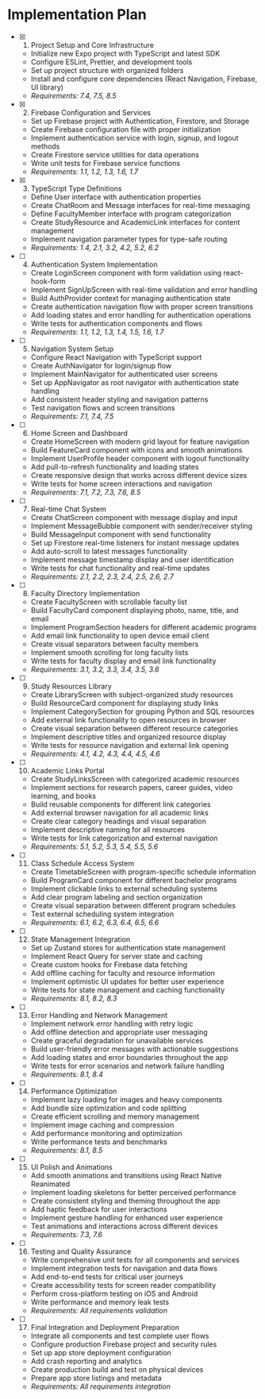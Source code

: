 # Implementation Plan

- [x] 1. Project Setup and Core Infrastructure
  - Initialize new Expo project with TypeScript and latest SDK
  - Configure ESLint, Prettier, and development tools
  - Set up project structure with organized folders
  - Install and configure core dependencies (React Navigation, Firebase, UI library)
  - _Requirements: 7.4, 7.5, 8.5_

- [x] 2. Firebase Configuration and Services
  - Set up Firebase project with Authentication, Firestore, and Storage
  - Create Firebase configuration file with proper initialization
  - Implement authentication service with login, signup, and logout methods
  - Create Firestore service utilities for data operations
  - Write unit tests for Firebase service functions
  - _Requirements: 1.1, 1.2, 1.3, 1.6, 1.7_

- [x] 3. TypeScript Type Definitions
  - Define User interface with authentication properties
  - Create ChatRoom and Message interfaces for real-time messaging
  - Define FacultyMember interface with program categorization
  - Create StudyResource and AcademicLink interfaces for content management
  - Implement navigation parameter types for type-safe routing
  - _Requirements: 1.4, 2.1, 3.2, 4.2, 5.2, 6.2_

- [ ] 4. Authentication System Implementation
  - Create LoginScreen component with form validation using react-hook-form
  - Implement SignUpScreen with real-time validation and error handling
  - Build AuthProvider context for managing authentication state
  - Create authentication navigation flow with proper screen transitions
  - Add loading states and error handling for authentication operations
  - Write tests for authentication components and flows
  - _Requirements: 1.1, 1.2, 1.3, 1.4, 1.5, 1.6, 1.7_

- [ ] 5. Navigation System Setup
  - Configure React Navigation with TypeScript support
  - Create AuthNavigator for login/signup flow
  - Implement MainNavigator for authenticated user screens
  - Set up AppNavigator as root navigator with authentication state handling
  - Add consistent header styling and navigation patterns
  - Test navigation flows and screen transitions
  - _Requirements: 7.1, 7.4, 7.5_

- [ ] 6. Home Screen and Dashboard
  - Create HomeScreen with modern grid layout for feature navigation
  - Build FeatureCard component with icons and smooth animations
  - Implement UserProfile header component with logout functionality
  - Add pull-to-refresh functionality and loading states
  - Create responsive design that works across different device sizes
  - Write tests for home screen interactions and navigation
  - _Requirements: 7.1, 7.2, 7.3, 7.6, 8.5_

- [ ] 7. Real-time Chat System
  - Create ChatScreen component with message display and input
  - Implement MessageBubble component with sender/receiver styling
  - Build MessageInput component with send functionality
  - Set up Firestore real-time listeners for instant message updates
  - Add auto-scroll to latest messages functionality
  - Implement message timestamp display and user identification
  - Write tests for chat functionality and real-time updates
  - _Requirements: 2.1, 2.2, 2.3, 2.4, 2.5, 2.6, 2.7_

- [ ] 8. Faculty Directory Implementation
  - Create FacultyScreen with scrollable faculty list
  - Build FacultyCard component displaying photo, name, title, and email
  - Implement ProgramSection headers for different academic programs
  - Add email link functionality to open device email client
  - Create visual separators between faculty members
  - Implement smooth scrolling for long faculty lists
  - Write tests for faculty display and email link functionality
  - _Requirements: 3.1, 3.2, 3.3, 3.4, 3.5, 3.6_

- [ ] 9. Study Resources Library
  - Create LibraryScreen with subject-organized study resources
  - Build ResourceCard component for displaying study links
  - Implement CategorySection for grouping Python and SQL resources
  - Add external link functionality to open resources in browser
  - Create visual separation between different resource categories
  - Implement descriptive titles and organized resource display
  - Write tests for resource navigation and external link opening
  - _Requirements: 4.1, 4.2, 4.3, 4.4, 4.5, 4.6_

- [ ] 10. Academic Links Portal
  - Create StudyLinksScreen with categorized academic resources
  - Implement sections for research papers, career guides, video learning, and books
  - Build reusable components for different link categories
  - Add external browser navigation for all academic links
  - Create clear category headings and visual separation
  - Implement descriptive naming for all resources
  - Write tests for link categorization and external navigation
  - _Requirements: 5.1, 5.2, 5.3, 5.4, 5.5, 5.6_

- [ ] 11. Class Schedule Access System
  - Create TimetableScreen with program-specific schedule information
  - Build ProgramCard component for different bachelor programs
  - Implement clickable links to external scheduling systems
  - Add clear program labeling and section organization
  - Create visual separation between different program schedules
  - Test external scheduling system integration
  - _Requirements: 6.1, 6.2, 6.3, 6.4, 6.5, 6.6_

- [ ] 12. State Management Integration
  - Set up Zustand stores for authentication state management
  - Implement React Query for server state and caching
  - Create custom hooks for Firebase data fetching
  - Add offline caching for faculty and resource information
  - Implement optimistic UI updates for better user experience
  - Write tests for state management and caching functionality
  - _Requirements: 8.1, 8.2, 8.3_

- [ ] 13. Error Handling and Network Management
  - Implement network error handling with retry logic
  - Add offline detection and appropriate user messaging
  - Create graceful degradation for unavailable services
  - Build user-friendly error messages with actionable suggestions
  - Add loading states and error boundaries throughout the app
  - Write tests for error scenarios and network failure handling
  - _Requirements: 8.1, 8.4_

- [ ] 14. Performance Optimization
  - Implement lazy loading for images and heavy components
  - Add bundle size optimization and code splitting
  - Create efficient scrolling and memory management
  - Implement image caching and compression
  - Add performance monitoring and optimization
  - Write performance tests and benchmarks
  - _Requirements: 8.1, 8.5_

- [ ] 15. UI Polish and Animations
  - Add smooth animations and transitions using React Native Reanimated
  - Implement loading skeletons for better perceived performance
  - Create consistent styling and theming throughout the app
  - Add haptic feedback for user interactions
  - Implement gesture handling for enhanced user experience
  - Test animations and interactions across different devices
  - _Requirements: 7.3, 7.6_

- [ ] 16. Testing and Quality Assurance
  - Write comprehensive unit tests for all components and services
  - Implement integration tests for navigation and data flows
  - Add end-to-end tests for critical user journeys
  - Create accessibility tests for screen reader compatibility
  - Perform cross-platform testing on iOS and Android
  - Write performance and memory leak tests
  - _Requirements: All requirements validation_

- [ ] 17. Final Integration and Deployment Preparation
  - Integrate all components and test complete user flows
  - Configure production Firebase project and security rules
  - Set up app store deployment configuration
  - Add crash reporting and analytics
  - Create production build and test on physical devices
  - Prepare app store listings and metadata
  - _Requirements: All requirements integration_
